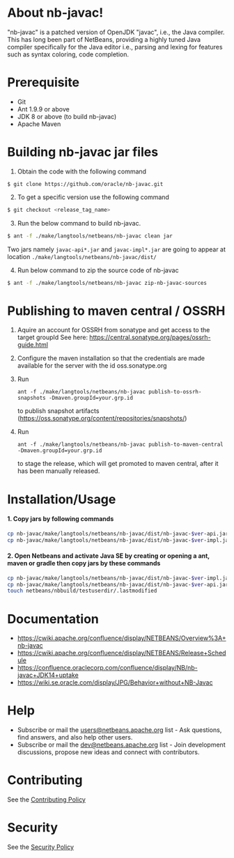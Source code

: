 # About nb-javac!
"nb-javac" is a patched version of OpenJDK "javac", i.e., the Java compiler. This has long been part of NetBeans, providing a highly tuned Java compiler specifically for the Java editor i.e., parsing and lexing for features such as syntax coloring, code completion.

# Prerequisite
  - Git
  - Ant 1.9.9 or above
  - JDK 8 or above (to build nb-javac)
  - Apache Maven

# Building nb-javac jar files
1. Obtain the code with the following command

```
$ git clone https://github.com/oracle/nb-javac.git
```

2. To get a specific version use the following command

```bash
$ git checkout <release_tag_name> 
```

3. Run the below command to build nb-javac.

```bash
$ ant -f ./make/langtools/netbeans/nb-javac clean jar
```

Two jars namely `javac-api*.jar` and `javac-impl*.jar` are going to appear
at location `./make/langtools/netbeans/nb-javac/dist/`

4. Run below command to zip the source code of nb-javac

```bash
$ ant -f ./make/langtools/netbeans/nb-javac zip-nb-javac-sources
```

# Publishing to maven central / OSSRH

1. Aquire an account for OSSRH from sonatype and get access to the target groupId
   See here: https://central.sonatype.org/pages/ossrh-guide.html

2. Configure the maven installation so that the credentials are made available
   for the server with the id oss.sonatype.org

3. Run
   ```
   ant -f ./make/langtools/netbeans/nb-javac publish-to-ossrh-snapshots -Dmaven.groupId=your.grp.id
   ```
   to publish snapshot artifacts (https://oss.sonatype.org/content/repositories/snapshots/)

4. Run
   ```
   ant -f ./make/langtools/netbeans/nb-javac publish-to-maven-central -Dmaven.groupId=your.grp.id
   ```
   to stage the release, which will get promoted to maven central, after it has
   been manually released.

# Installation/Usage

#### 1. Copy jars by following commands

```bash
cp nb-javac/make/langtools/netbeans/nb-javac/dist/nb-javac-$ver-api.jar netbeans/java/libs.javacapi/external/nb-javac-$ver-api.jar
cp nb-javac/make/langtools/netbeans/nb-javac/dist/nb-javac-$ver-impl.jar netbeans/java/libs.javacimpl/external/nb-javac-$ver-impl.jar
```

#### 2. Open Netbeans and activate Java SE by creating or opening a ant, maven or gradle then copy jars by these commands

```bash
cp nb-javac/make/langtools/netbeans/nb-javac/dist/nb-javac-$ver-impl.jar netbeans/nbbuild/testuserdir/modules/ext/nb-javac-$ver-impl.jar
cp nb-javac/make/langtools/netbeans/nb-javac/dist/nb-javac-$ver-api.jar netbeans/nbbuild/testuserdir/modules/ext/nb-javac-$ver-api.jar
touch netbeans/nbbuild/testuserdir/.lastmodified
```

# Documentation 

- https://cwiki.apache.org/confluence/display/NETBEANS/Overview%3A+nb-javac
- https://cwiki.apache.org/confluence/display/NETBEANS/Release+Schedule
- https://confluence.oraclecorp.com/confluence/display/NB/nb-javac+JDK14+uptake
- https://wiki.se.oracle.com/display/JPG/Behavior+without+NB-Javac

# Help
- Subscribe or mail the users@netbeans.apache.org list - Ask questions, find answers, and also help other users.
- Subscribe or mail the dev@netbeans.apache.org list - Join development discussions, propose new ideas and connect with contributors.

# Contributing
See the  [Contributing Policy](./CONTRIBUTING.md)

# Security
See the  [Security Policy](./SECURITY.md)
